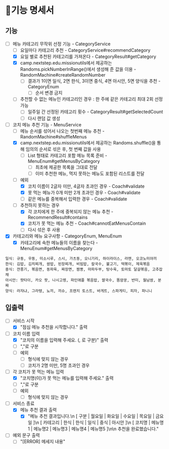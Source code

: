 # 🚀기능 명세서

## 기능
- [ ] 메뉴 카테고리 무작위 선정 기능 - CategoryService
  - [ ] 요일마다 카테고리 추천 - CategoryService#recommendCategory
  - [x] 요일 별로 추천된 카테고리를 가져온다 - CategoryResult#getCategory
  - [x] camp.nextstep.edu.missionutils에서 제공하는 Randoms.pickNumberInRange()에서 생성해 준 값을 이용 - RandomMachine#createRandomNumber
    - [ ] 결과가 1이면 일식, 2면 한식, 3이면 중식, 4면 아시안, 5면 양식을 추천 - CategoryEnum
      - [ ] 순서 변경 금지
  - [ ] 추천할 수 없는 메뉴인 카테고리인 경우 : 한 주에 같은 카테고리 최대 2회 선정 가능
    - [ ] 일주일 간 선정된 카테고리 횟수 - CategoryResult#getSelectedCount
    - [ ] 다시 랜덤 값 생성 
- [ ] 코치 메뉴 추천 기능 - MenuService
  - [ ] 메뉴 순서를 섞어서 나오는 첫번째 메뉴 추천 - RandomMachine#shuffleMenus
  - [x] camp.nextstep.edu.missionutils에서 제공하는 Randoms.shuffle()을 통해 임의의 순서로 섞은 후, 첫 번째 값을 사용
    - [ ] List<String> 형태로 카테고리 포함 메뉴 목록 준비 - MenuEnum#getMenusByCategory
      - [ ] 최초에 제공한 목록을 그대로 전달
      - [ ] 이미 추천한 메뉴, 먹지 못하는 메뉴도 포함된 리스트를 전달
  - [ ] 예외
    - [x] 코치 이름이 2글자 미만, 4글자 초과인 경우 - Coach#validate
    - [x] 못 먹는 메뉴가 0개 미만 2개 초과인 경우 - Coach#validate
    - [ ] 같은 메뉴를 중복해서 입력한 경우 - Coach#validate
  - [ ] 추천하지 못하는 경우 
    - [x] 각 코치에게 한 주에 중복되지 않는 메뉴 추천 - RecommendResult#contains
    - [x] 코치가 못 먹는 메뉴 추천 - Coach#cannotEatMenusContain
    - [ ] 다시 섞은 후 사용
- [x] 카테고리와 메뉴 요구사항 - CategoryEnum, MenuEnum
  - [x] 카테고리에 속한 메뉴들의 이름을 찾는다 - MenuEnum#getMenusByCategory
```
일식: 규동, 우동, 미소시루, 스시, 가츠동, 오니기리, 하이라이스, 라멘, 오코노미야끼
한식: 김밥, 김치찌개, 쌈밥, 된장찌개, 비빔밥, 칼국수, 불고기, 떡볶이, 제육볶음
중식: 깐풍기, 볶음면, 동파육, 짜장면, 짬뽕, 마파두부, 탕수육, 토마토 달걀볶음, 고추잡채
아시안: 팟타이, 카오 팟, 나시고렝, 파인애플 볶음밥, 쌀국수, 똠얌꿍, 반미, 월남쌈, 분짜
양식: 라자냐, 그라탱, 뇨끼, 끼슈, 프렌치 토스트, 바게트, 스파게티, 피자, 파니니
```


## 입출력
- [ ] 서비스 시작
  - [x] "점심 메뉴 추천을 시작합니다." 출력
- [ ] 코치 이름 입력
  - [x] "코치의 이름을 입력해 주세요. (, 로 구분)" 출력
  - [ ] ","로 구분
  - [ ] 예외
    - [ ] 형식에 맞지 않는 경우
    - [ ] 코치가 2명 미만, 5명 초과인 경우
- [ ] 각 코치가 못 먹는 메뉴 입력
  - [x] "코치명(이)가 못 먹는 메뉴를 입력해 주세요." 출력
  - [ ] ","로 구분
  - [ ] 예외
    - [ ] 형식에 맞지 않는 경우
- [ ] 서비스 종료
  - [x] 메뉴 추천 결과 출력
    - [x] "메뉴 추천 결과입니다.\n
      [ 구분 | 월요일 | 화요일 | 수요일 | 목요일 | 금요일 ]\n
      [ 카테고리 | 한식 | 한식 | 일식 | 중식 | 아시안 ]\n
      [ 코치명 | 메뉴명1 | 메뉴명2 | 메뉴명3 | 메뉴명4 | 메뉴명5 ]\n\n
      추천을 완료했습니다."
- [ ] 예외 문구 출력
  - [ ] "[ERROR] 메세지 내용"
